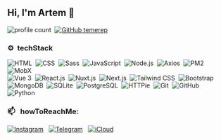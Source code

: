 ## Hi, I'm Artem 👋

![profile count](https://komarev.com/ghpvc/?username=temerep&color=1C9AD6)&nbsp;
[![GitHub temerep](https://img.shields.io/github/followers/temerep?label=follow&style=social)](https://github.com/temerep)&nbsp;

### ⚙️ &nbsp;techStack

![HTML](https://img.shields.io/badge/-HTML-05122A?style=flat&logo=HTML5)&nbsp;
![CSS](https://img.shields.io/badge/-CSS-05122A?style=flat&logo=css&logoColor=1572B6)&nbsp;
![Sass](https://img.shields.io/badge/-Sass-05122A?style=flat&logo=sass)&nbsp;
![JavaScript](https://img.shields.io/badge/-JavaScript-05122A?style=flat&logo=javascript)&nbsp;
![Node.js](https://img.shields.io/badge/-Node.js-05122A?style=flat&logo=nodedotjs)&nbsp;
![Axios](https://img.shields.io/badge/-Axios-05122A?style=flat&logo=axios)&nbsp;
![PM2](https://img.shields.io/badge/-PM2-05122A?style=flat&logo=pm2)&nbsp;
![MobX](https://img.shields.io/badge/-MobX-05122A?style=flat&logo=mobx)\
![Vue 3](https://img.shields.io/badge/-Vue_3-05122A?style=flat&logo=vuedotjs)&nbsp;
![React.js](https://img.shields.io/badge/-React.js-05122A?style=flat&logo=react)&nbsp;
![Nuxt.js](https://img.shields.io/badge/-Nuxt.js-05122A?style=flat&logo=nuxt)&nbsp;
![Next.js](https://img.shields.io/badge/-Next.js-05122A?style=flat&logo=nextdotjs)&nbsp;
![Tailwind CSS](https://img.shields.io/badge/-Tailwind_CSS-05122A?style=flat&logo=tailwindcss)&nbsp;
![Bootstrap](https://img.shields.io/badge/-Bootstrap-05122A?style=flat&logo=bootstrap)\
![MongoDB](https://img.shields.io/badge/-Mongo_DB-05122A?style=flat&logo=mongodb)&nbsp;
![SQLite](https://img.shields.io/badge/-SQLite-05122A?style=flat&logo=sqlite)&nbsp;
![PostgreSQL](https://img.shields.io/badge/-PostgreSQL-05122A?style=flat&logo=postgresql)&nbsp;
![HTTPie](https://img.shields.io/badge/-HTTPie-05122A?style=flat&logo=httpie)&nbsp;
![Git](https://img.shields.io/badge/-Git-05122A?style=flat&logo=git)&nbsp;
![GitHub](https://img.shields.io/badge/-GitHub-05122A?style=flat&logo=github)&nbsp;
![Python](https://img.shields.io/badge/-Python-05122A?style=flat&logo=python)&nbsp;

### 📫 &nbsp; howToReachMe:

<a href="https://instagram.com/_repei/" target="_blank"><img alt="Instagram" src="https://img.shields.io/badge/Instagram-FF0069?style=flat&logo=instagram&logoColor=white" /></a> &nbsp;
<a href="https://t.me/temerep" target="_blank"><img alt="Telegram" src="https://img.shields.io/badge/Telegram-26A5E4?style=flat&logo=telegram&logoColor=white" /></a> &nbsp;
<a href="mailto:temerep@icloud.com" target="_blank"><img alt="iCloud" src="https://img.shields.io/badge/iCloud-3693F3?style=flat&logo=icloud&logoColor=white" /></a> &nbsp;
